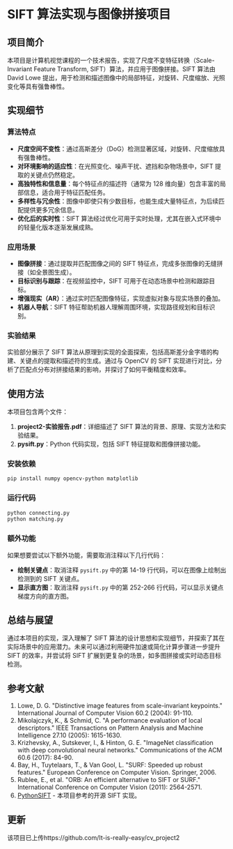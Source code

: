 # SIFT 算法实现与图像拼接项目

## 项目简介

本项目是计算机视觉课程的一个技术报告，实现了尺度不变特征转换（Scale-Invariant Feature Transform, SIFT）算法，并应用于图像拼接。SIFT 算法由 David Lowe 提出，用于检测和描述图像中的局部特征，对旋转、尺度缩放、光照变化等具有强鲁棒性。

## 实现细节

### 算法特点

- **尺度空间不变性**：通过高斯差分（DoG）检测显著区域，对旋转、尺度缩放具有强鲁棒性。
- **对环境影响的适应性**：在光照变化、噪声干扰、遮挡和杂物场景中，SIFT 提取的关键点仍然稳定。
- **高独特性和信息量**：每个特征点的描述符（通常为 128 维向量）包含丰富的局部信息，适合用于特征匹配任务。
- **多样性与冗余性**：图像中即使只有少数目标，也能生成大量特征点，为后续匹配提供更多冗余信息。
- **优化后的实时性**：SIFT 算法经过优化可用于实时处理，尤其在嵌入式环境中的轻量化版本逐渐发展成熟。

### 应用场景

- **图像拼接**：通过提取并匹配图像之间的 SIFT 特征点，完成多张图像的无缝拼接（如全景图生成）。
- **目标识别与跟踪**：在视频监控中，SIFT 可用于在动态场景中检测和跟踪目标。
- **增强现实（AR）**：通过实时匹配图像特征，实现虚拟对象与现实场景的叠加。
- **机器人导航**：SIFT 特征帮助机器人理解周围环境，实现路径规划和目标识别。

### 实验结果

实验部分展示了 SIFT 算法从原理到实现的全面探索，包括高斯差分金字塔的构建、关键点的提取和描述符的生成。通过与 OpenCV 的 SIFT 实现进行对比，分析了匹配点分布对拼接结果的影响，并探讨了如何平衡精度和效率。

## 使用方法

本项目包含两个文件：

1. **project2-实验报告.pdf**：详细描述了 SIFT 算法的背景、原理、实现方法和实验结果。
2. **pysift.py**：Python 代码实现，包括 SIFT 特征提取和图像拼接功能。

### 安装依赖

```bash
pip install numpy opencv-python matplotlib
```

### 运行代码

```bash
python connecting.py
python matching.py
```

### 额外功能

如果想要尝试以下额外功能，需要取消注释以下几行代码：

- **绘制关键点**：取消注释 `pysift.py` 中的第 14-19 行代码，可以在图像上绘制出检测到的 SIFT 关键点。
- **显示直方图**：取消注释 `pysift.py` 中的第 252-266 行代码，可以显示关键点梯度方向的直方图。

## 总结与展望

通过本项目的实现，深入理解了 SIFT 算法的设计思想和实现细节，并探索了其在实际场景中的应用潜力。未来可以通过利用硬件加速或简化计算步骤进一步提升 SIFT 的效率，并尝试将 SIFT 扩展到更复杂的场景，如多图拼接或实时动态目标检测。

## 参考文献

1. Lowe, D. G. "Distinctive image features from scale-invariant keypoints." International Journal of Computer Vision 60.2 (2004): 91-110.
2. Mikolajczyk, K., & Schmid, C. "A performance evaluation of local descriptors." IEEE Transactions on Pattern Analysis and Machine Intelligence 27.10 (2005): 1615-1630.
3. Krizhevsky, A., Sutskever, I., & Hinton, G. E. "ImageNet classification with deep convolutional neural networks." Communications of the ACM 60.6 (2017): 84-90.
4. Bay, H., Tuytelaars, T., & Van Gool, L. "SURF: Speeded up robust features." European Conference on Computer Vision. Springer, 2006.
5. Rublee, E., et al. "ORB: An efficient alternative to SIFT or SURF." International Conference on Computer Vision (2011): 2564-2571.
6. [PythonSIFT](https://github.com/rmislam/PythonSIFT) - 本项目参考的开源 SIFT 实现。

## 更新
该项目已上传https://github.com/It-is-really-easy/cv_project2
